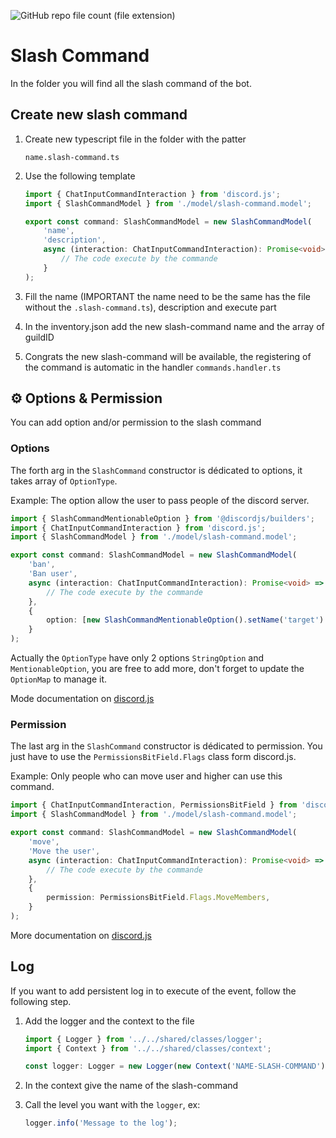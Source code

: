 ![GitHub repo file count (file extension)](https://img.shields.io/github/directory-file-count/Glassait/freePuntosBot/src%2Fmodule%2Ffeature%2Fslash-commands?type=file&extension=ts&style=flat-square&label=Slash%20Command)

# Slash Command

In the folder you will find all the slash command of the bot.

<p id="createNewSlashCommand"></p>

## Create new slash command

1. Create new typescript file in the folder with the patter
    ```text
    name.slash-command.ts
    ```
2. Use the following template

    ```typescript
    import { ChatInputCommandInteraction } from 'discord.js';
    import { SlashCommandModel } from './model/slash-command.model';

    export const command: SlashCommandModel = new SlashCommandModel(
        'name',
        'description',
        async (interaction: ChatInputCommandInteraction): Promise<void> => {
            // The code execute by the commande
        }
    );
    ```

3. Fill the name (IMPORTANT the name need to be the same has the file without the `.slash-command.ts`), description and execute part
4. In the inventory.json add the new slash-command name and the array of guildID
5. Congrats the new slash-command will be available, the registering of the command is automatic in the handler `commands.handler.ts`

## ⚙️ Options & Permission

You can add option and/or permission to the slash command

### Options

The forth arg in the `SlashCommand` constructor is dédicated to options, it takes array of `OptionType`.

Example: The option allow the user to pass people of the discord server.

```typescript
import { SlashCommandMentionableOption } from '@discordjs/builders';
import { ChatInputCommandInteraction } from 'discord.js';
import { SlashCommandModel } from './model/slash-command.model';

export const command: SlashCommandModel = new SlashCommandModel(
    'ban',
    'Ban user',
    async (interaction: ChatInputCommandInteraction): Promise<void> => {
        // The code execute by the commande
    },
    {
        option: [new SlashCommandMentionableOption().setName('target').setDescription("L'utilisateur à déconnecter").setRequired(true)],
    }
);
```

Actually the `OptionType` have only 2 options `StringOption` and `MentionableOption`, you are free to add more, don't forget to update the `OptionMap` to manage it.

Mode documentation on [discord.js](https://discordjs.guide/slash-commands/advanced-creation.html#adding-options)

### Permission

The last arg in the `SlashCommand` constructor is dédicated to permission. You just have to use the `PermissionsBitField.Flags` class form discord.js.

Example: Only people who can move user and higher can use this command.

```typescript
import { ChatInputCommandInteraction, PermissionsBitField } from 'discord.js';
import { SlashCommandModel } from './model/slash-command.model';

export const command: SlashCommandModel = new SlashCommandModel(
    'move',
    'Move the user',
    async (interaction: ChatInputCommandInteraction): Promise<void> => {
        // The code execute by the commande
    },
    {
        permission: PermissionsBitField.Flags.MoveMembers,
    }
);
```

More documentation on [discord.js](https://discord.com/developers/docs/topics/permissions#permissions-bitwise-permission-flags)

## Log

If you want to add persistent log in to execute of the event, follow the following step.

1. Add the logger and the context to the file

    ```typescript
    import { Logger } from '../../shared/classes/logger';
    import { Context } from '../../shared/classes/context';

    const logger: Logger = new Logger(new Context('NAME-SLASH-COMMAND'));
    ```

2. In the context give the name of the slash-command
3. Call the level you want with the `logger`, ex:
    ```typescript
    logger.info('Message to the log');
    ```
